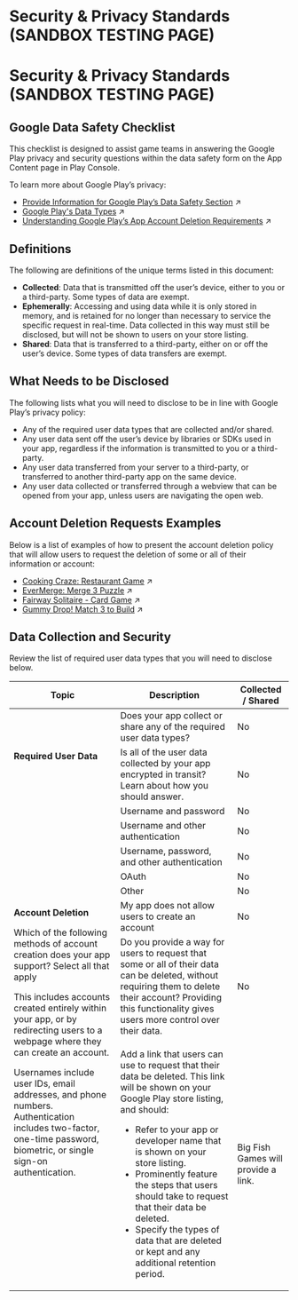 # Security & Privacy Standards (SANDBOX TESTING PAGE)

# Security & Privacy Standards (SANDBOX TESTING PAGE)

## Google Data Safety Checklist

This checklist is designed to assist game teams in answering the Google Play privacy and security questions within the data safety form on the App Content page in Play Console.

To learn more about Google Play’s privacy:

- [Provide Information for Google Play’s Data Safety Section](https://support.google.com/googleplay/android-developer/answer/10787469?hl=en) :arrow_upper_right:
- [Google Play's Data Types](https://support.google.com/googleplay/android-developer/answer/10787469?hl=en#types&zippy=%2Cdata-types) :arrow_upper_right:
- [Understanding Google Play’s App Account Deletion Requirements](https://support.google.com/googleplay/android-developer/answer/13327111?hl=en) :arrow_upper_right:

## Definitions 

The following are definitions of the unique terms listed in this document:

- **Collected**: Data that is transmitted off the user’s device, either to you or a third-party. Some types of data are exempt.
- **Ephemerally**: Accessing and using data while it is only stored in memory, and is retained for no longer than necessary to service the specific request in real-time. Data collected in this way must still be disclosed, but will not be shown to users on your store listing.
- **Shared**: Data that is transferred to a third-party, either on or off the user’s device. Some types of data transfers are exempt.

## What Needs to be Disclosed 

The following lists what you will need to disclose to be in line with Google Play’s privacy policy:

- Any of the required user data types that are collected and/or shared.
- Any user data sent off the user’s device by libraries or SDKs used in your app, regardless if the information is transmitted to you or a third-party.
- Any user data transferred from your server to a third-party, or transferred to another third-party app on the same device.
- Any user data collected or transferred through a webview that can be opened from your app, unless users are navigating the open web.

## Account Deletion Requests Examples 

Below is a list of examples of how to present the account deletion policy that will allow users to request the deletion of some or all of their information or account:

- [Cooking Craze: Restaurant Game](https://cookingcraze.zendesk.com/hc/en-us/articles/19899281027995) :arrow_upper_right:
- [EverMerge: Merge 3 Puzzle](https://evermerge.zendesk.com/hc/en-us/articles/19899301018523) :arrow_upper_right:
- [Fairway Solitaire - Card Game](https://fairwaysolitaire.zendesk.com/hc/en-us/articles/19899425789083) :arrow_upper_right:
- [Gummy Drop! Match 3 to Build](https://gummydrop.zendesk.com/hc/en-us/articles/19899468182939) :arrow_upper_right:

## Data Collection and Security 

Review the list of required user data types that you will need to disclose below.

<table>
  <thead>
    <tr>
      <th><strong>Topic</strong></th>
      <th><strong>Description</strong></th>
      <th><strong>Collected / Shared</strong></th>
    </tr>
  </thead>
  <tbody>
    <tr>
      <td rowspan="2"><strong>Required User Data</strong></td>
      <td>Does your app collect or share any of the required user data types?</td>
      <td>No</td>
    </tr>
    <tr> 
      <td>Is all of the user data collected by your app encrypted in transit? Learn about how you should answer.</td>
      <td>No</td>
    </tr>
    <tr>
      <td rowspan="8">
        <strong>Account Deletion</strong>
        <p>Which of the following methods of account creation does your app support? Select all that apply</p>
        <p>This includes accounts created entirely within your app, or by redirecting users to a webpage where they can create an account.</p>
        <p>Usernames include user IDs, email addresses, and phone numbers. Authentication includes two-factor, one-time password, biometric, or single sign-on authentication.</p>
      </td>
      <td>Username and password</td>
      <td>No</td>
    </tr>
    <tr> 
      <td>Username and other authentication</td>
      <td>No</td>
    </tr>
    <tr>
      <td>Username, password, and other authentication</td>
      <td>No</td>
    </tr>
    <tr>
      <td>OAuth</td>
      <td>No</td>
    </tr>
    <tr>
      <td>Other</td>
      <td>No</td>
    </tr>
    <tr>
      <td>My app does not allow users to create an account</td>
      <td>No</td>
    </tr>
    <tr>
      <td>Do you provide a way for users to request that some or all of their data can be deleted, without requiring them to delete their account? Providing this functionality gives users more control over their data. </td>
      <td>No</td>
    </tr>
    <tr>
      <td>
        <p>Add a link that users can use to request that their data be deleted. This link will be shown on your Google Play store listing, and should:</p>
        <ul>
          <li>Refer to your app or developer name that is shown on your store listing.</li>
          <li>Prominently feature the steps that users should take to request that their data be deleted.</li>
          <li>Specify the types of data that are deleted or kept and any additional retention period.</li>
        </ul>
      </td>
      <td>Big Fish Games will provide a link.</td>
    </tr>
  </tbody>
</table>